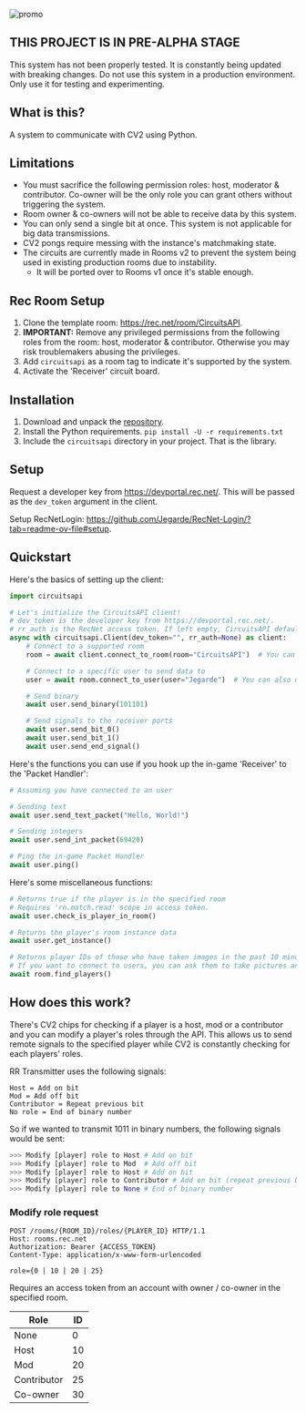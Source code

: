 ![promo](https://github.com/Jegarde/CircuitsAPI/assets/13438202/554a02af-6862-44d9-aa80-da78fccdb409)

## THIS PROJECT IS IN PRE-ALPHA STAGE
This system has not been properly tested. It is constantly being updated with breaking changes. Do not use this system in a production environment. Only use it for testing and experimenting.

## What is this?
A system to communicate with CV2 using Python.


## Limitations
- You must sacrifice the following permission roles: host, moderator & contributor. Co-owner will be the only role you can grant others without triggering the system. 
- Room owner & co-owners will not be able to receive data by this system.
- You can only send a single bit at once. This system is not applicable for big data transmissions.
- CV2 pongs require messing with the instance's matchmaking state.
- The circuits are currently made in Rooms v2 to prevent the system being used in existing production rooms due to instability.
  - It will be ported over to Rooms v1 once it's stable enough.

## Rec Room Setup
1. Clone the template room: https://rec.net/room/CircuitsAPI.
2. **IMPORTANT:** Remove any privileged permissions from the following roles from the room: host, moderator & contributor. Otherwise you may risk troublemakers abusing the privileges.
3. Add `circuitsapi` as a room tag to indicate it's supported by the system.
4. Activate the 'Receiver' circuit board.

## Installation
1. Download and unpack the [repository](https://github.com/Jegarde/CircuitsAPI/archive/refs/heads/pre-alpha.zip).
2. Install the Python requirements. `pip install -U -r requirements.txt`
3. Include the `circuitsapi` directory in your project. That is the library.

## Setup
Request a developer key from https://devportal.rec.net/. This will be passed as the `dev_token` argument in the client.

Setup RecNetLogin: https://github.com/Jegarde/RecNet-Login/?tab=readme-ov-file#setup.

## Quickstart
Here's the basics of setting up the client:
```py
import circuitsapi

# Let's initialize the CircuitsAPI client!
# dev_token is the developer key from https://devportal.rec.net/.
# rr_auth is the RecNet access token. If left empty, CircuitsAPI defaults to RecNetLogin: https://github.com/Jegarde/RecNet-Login/
async with circuitsapi.Client(dev_token="", rr_auth=None) as client:
    # Connect to a supported room
    room = await client.connect_to_room(room="CircuitsAPI")  # You can also use the room ID

    # Connect to a specific user to send data to
    user = await room.connect_to_user(user="Jegarde")  # You can also use the account ID

    # Send binary
    await user.send_binary(101101)

    # Send signals to the receiver ports
    await user.send_bit_0()
    await user.send_bit_1()
    await user.send_end_signal()
```

Here's the functions you can use if you hook up the in-game 'Receiver' to the 'Packet Handler':
```py
# Assuming you have connected to an user

# Sending text
await user.send_text_packet("Hello, World!")

# Sending integers
await user.send_int_packet(69420)

# Ping the in-game Packet Handler
await user.ping()
```

Here's some miscellaneous functions:
```py
# Returns true if the player is in the specified room
# Requires 'rn.match.read' scope in access token.
await user.check_is_player_in_room()

# Returns the player's room instance data
await user.get_instance()

# Returns player IDs of those who have taken images in the past 10 minutes
# If you want to connect to users, you can ask them to take pictures and have the server check for those pictures
await room.find_players()
```

## How does this work?
There's CV2 chips for checking if a player is a host, mod or a contributor and you can modify a player's roles through the API. This allows us to send remote signals to the specified player while CV2 is constantly checking for each players' roles.

RR Transmitter uses the following signals:
```
Host = Add on bit
Mod = Add off bit
Contributor = Repeat previous bit
No role = End of binary number
```

So if we wanted to transmit 1011 in binary numbers, the following signals would be sent:

```py
>>> Modify [player] role to Host # Add on bit
>>> Modify [player] role to Mod  # Add off bit
>>> Modify [player] role to Host # Add on bit
>>> Modify [player] role to Contributor # Add on bit (repeat previous bit)
>>> Modify [player] role to None # End of binary number
```

### Modify role request
```
POST /rooms/{ROOM_ID}/roles/{PLAYER_ID} HTTP/1.1
Host: rooms.rec.net
Authorization: Bearer {ACCESS_TOKEN}
Content-Type: application/x-www-form-urlencoded

role={0 | 10 | 20 | 25}
```

Requires an access token from an account with owner / co-owner in the specified room.

Role | ID
--- | ---
None | 0
Host | 10
Mod | 20
Contributor | 25
Co-owner | 30

